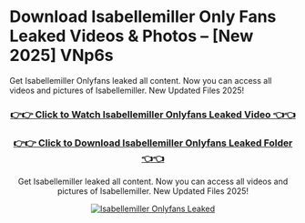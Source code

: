 # Download Isabellemiller Only Fans Leaked Videos & Photos – [New 2025] VNp6s

Get Isabellemiller Onlyfans leaked all content. Now you can access all videos and pictures of Isabellemiller. New Updated Files 2025!  
<div align="center">
  
### [👉👉 Click to Watch Isabellemiller Onlyfans Leaked Video 👈👈](https://links2leaks.com/isabellemiller)  
### [👉👉 Click to Download Isabellemiller Onlyfans Leaked Folder 👈👈](https://links2leaks.com/isabellemiller)  

Get Isabellemiller leaked all content. Now you can access all videos and pictures of Isabellemiller. New Updated Files 2025!  

[![Isabellemiller Onlyfans Leaked](https://i.ibb.co/93hzkbrt/l2l.gif)](https://links2leaks.com/isabellemiller)  

</div>
